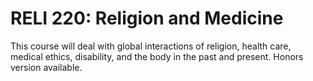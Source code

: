# RELI 220: Religion and Medicine

This course will deal with global interactions of religion, health care, medical ethics, disability, and the body in the past and present. Honors version available.